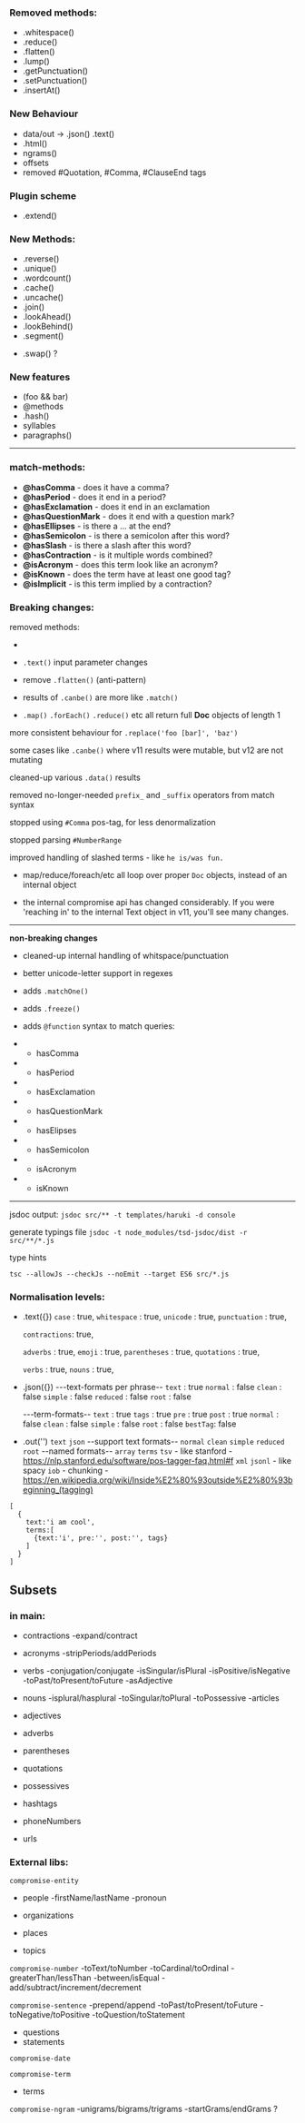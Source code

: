 ### Removed methods:

- .whitespace()
- .reduce()
- .flatten()
- .lump()
- .getPunctuation()
- .setPunctuation()
- .insertAt()

### New Behaviour

- data/out -> .json() .text()
- .html()
- ngrams()
- offsets
- removed #Quotation, #Comma, #ClauseEnd tags

### Plugin scheme

- .extend()

### New Methods:

- .reverse()
- .unique()
- .wordcount()
- .cache()
- .uncache()
- .join()
- .lookAhead()
- .lookBehind()
- .segment()

* .swap() ?

### New features

- (foo && bar)
- @methods
- .hash()
- syllables
- paragraphs()

---

### match-methods:

- **@hasComma** - does it have a comma?
- **@hasPeriod** - does it end in a period?
- **@hasExclamation** - does it end in an exclamation
- **@hasQuestionMark** - does it end with a question mark?
- **@hasEllipses** - is there a ... at the end?
- **@hasSemicolon** - is there a semicolon after this word?
- **@hasSlash** - is there a slash after this word?
- **@hasContraction** - is it multiple words combined?
- **@isAcronym** - does this term look like an acronym?
- **@isKnown** - does the term have at least one good tag?
- **@isImplicit** - is this term implied by a contraction?

### Breaking changes:

removed methods:

-

* `.text()` input parameter changes

* remove `.flatten()` (anti-pattern)

* results of `.canbe()` are more like `.match()`

* `.map()` `.forEach()` `.reduce()` etc all return full **Doc** objects of length 1

more consistent behaviour for `.replace('foo [bar]', 'baz')`

some cases like `.canbe()` where v11 results were mutable, but v12 are not mutating

cleaned-up various `.data()` results

removed no-longer-needed `prefix_` and `_suffix` operators from match syntax

stopped using `#Comma` pos-tag, for less denormalization

stopped parsing `#NumberRange`

improved handling of slashed terms - like `he is/was fun.`

- map/reduce/foreach/etc all loop over proper `Doc` objects, instead of an internal object

- the internal compromise api has changed considerably. If you were 'reaching in' to the internal Text object in v11, you'll see many changes.

---

**non-breaking changes**

- cleaned-up internal handling of whitspace/punctuation

- better unicode-letter support in regexes

- adds `.matchOne()`
- adds `.freeze()`

- adds `@function` syntax to match queries:
- - hasComma
- - hasPeriod
- - hasExclamation
- - hasQuestionMark
- - hasElipses
- - hasSemicolon
- - isAcronym
- - isKnown

---

jsdoc output:
`jsdoc src/** -t templates/haruki -d console`

generate typings file
`jsdoc -t node_modules/tsd-jsdoc/dist -r src/**/*.js`

type hints

`tsc --allowJs --checkJs --noEmit --target ES6 src/*.js`

### Normalisation levels:

- .text({})
  `case` : true,
  `whitespace` : true,
  `unicode` : true,
  `punctuation` : true,

  `contractions`: true,

  `adverbs` : true,
  `emoji` : true,
  `parentheses` : true,
  `quotations` : true,

  `verbs` : true,
  `nouns` : true,

- .json({})
  ---text-formats per phrase--
  `text` : true
  `normal` : false
  `clean` : false
  `simple` : false
  `reduced` : false
  `root` : false

  ---term-formats--
  `text` : true
  `tags` : true
  `pre` : true
  `post` : true
  `normal` : false
  `clean` : false
  `simple` : false
  `root` : false
  `bestTag`: false

* .out('')
  `text`
  `json`
  --support text formats--
  `normal`
  `clean`
  `simple`
  `reduced`
  `root`
  --named formats--
  `array`
  `terms`
  `tsv` - like stanford -https://nlp.stanford.edu/software/pos-tagger-faq.html#f
  `xml`
  `jsonl` - like spacy
  `iob` - chunking - https://en.wikipedia.org/wiki/Inside%E2%80%93outside%E2%80%93beginning_(tagging)

```
[
  {
    text:'i am cool',
    terms:[
      {text:'i', pre:'', post:'', tags}
    ]
  }
]
```

## Subsets

### in main:

- contractions
  -expand/contract

- acronyms
  -stripPeriods/addPeriods

* verbs
  -conjugation/conjugate
  -isSingular/isPlural
  -isPositive/isNegative
  -toPast/toPresent/toFuture
  -asAdjective

* nouns
  -isplural/hasplural
  -toSingular/toPlural
  -toPossessive
  -articles

* adjectives
* adverbs
* parentheses
* quotations
* possessives

* hashtags
* phoneNumbers
* urls

### External libs:

`compromise-entity`

- people
  -firstName/lastName
  -pronoun

- organizations
- places
- topics

`compromise-number`
-toText/toNumber
-toCardinal/toOrdinal
-greaterThan/lessThan
-between/isEqual
-add/subtract/increment/decrement

`compromise-sentence`
-prepend/append
-toPast/toPresent/toFuture
-toNegative/toPositive
-toQuestion/toStatement

- questions
- statements

`compromise-date`

`compromise-term`

- terms

`compromise-ngram`
-unigrams/bigrams/trigrams
-startGrams/endGrams ?
